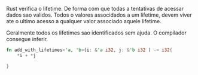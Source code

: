 Rust verifica o lifetime. De forma com que todas a tentativas de acessar dados sao validos. 
Todos o valores associdados a um lifetime, devem viver ate o ultimo acesso a qualquer valor associado aquele lifetime.

Geralmente todos os lifetimes sao identificados sem ajuda. O compilador consegue inferir. 

```rust
fn add_with_lifetimes<'a, 'b>(i: &'a i32, j: &'b i32 ) -> i32{
    *i + *j

}

```
